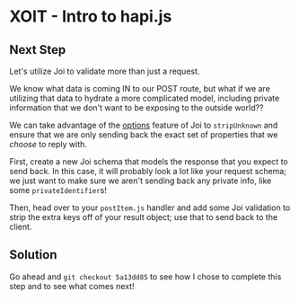 # XOIT - Intro to hapi.js

## Next Step
Let's utilize Joi to validate more than just a request.

We know what data is coming IN to our POST route, but what if we are utilizing that data to hydrate a more complicated model, including private information that we don't want to be exposing to the outside world??

We can take advantage of the [options](https://github.com/hapijs/joi/blob/master/API.md#anyoptionsoptions) feature of Joi to `stripUnknown` and ensure that we are only sending back the exact set of properties that we *choose* to reply with.


First, create a new Joi schema that models the response that you expect to send back. In this case, it will probably look a lot like your request schema; we just want to make sure we aren't sending back any private info, like some `privateIdentifier`s!

Then, head over to your `postItem.js` handler and add some Joi validation to strip the extra keys off of your result object; use that to send back to the client.

## Solution
Go ahead and `git checkout 5a13dd85` to see how I chose to complete this step and to see what comes next!